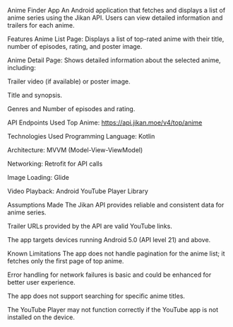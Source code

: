 Anime Finder App
An Android application that fetches and displays a list of anime series using the Jikan API. Users can view detailed information and trailers for each anime.

Features
Anime List Page: Displays a list of top-rated anime with their title, number of episodes, rating, and poster image.

Anime Detail Page: Shows detailed information about the selected anime, including:

Trailer video (if available) or poster image.

Title and synopsis.

Genres and Number of episodes and rating.

API Endpoints Used
Top Anime: https://api.jikan.moe/v4/top/anime

Technologies Used
Programming Language: Kotlin

Architecture: MVVM (Model-View-ViewModel)

Networking: Retrofit for API calls

Image Loading: Glide

Video Playback: Android YouTube Player Library

Assumptions Made
The Jikan API provides reliable and consistent data for anime series.

Trailer URLs provided by the API are valid YouTube links.

The app targets devices running Android 5.0 (API level 21) and above.

Known Limitations
The app does not handle pagination for the anime list; it fetches only the first page of top anime.

Error handling for network failures is basic and could be enhanced for better user experience.

The app does not support searching for specific anime titles.

The YouTube Player may not function correctly if the YouTube app is not installed on the device.
